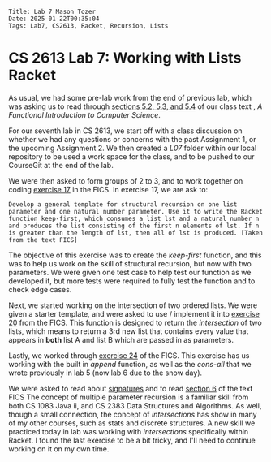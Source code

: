     Title: Lab 7 Mason Tozer
    Date: 2025-01-22T00:35:04
    Tags: Lab7, CS2613, Racket, Recursion, Lists
# CS 2613 Lab 7: Working with Lists Racket
As usual, we had some pre-lab work from the end of previous lab, which was asking us to read through [sections 5.2, 5.3, and 5.4](https://www.cs.unb.ca/~bremner/teaching/cs2613/books/FICS/Lists.html) of our class text , *A Functional Introduction to Computer Science*. 

For our seventh lab in CS 2613, we start off with a class discussion on whether we had any questions or concerns with the past Assignment 1, or the upcoming Assignment 2. We then created a *L07* folder within our local repository to be used a work space for the class, and to be pushed to our CourseGit at the end of the lab. 

We were then asked to form groups of 2 to 3, and to work together on coding [exercise 17](https://www.cs.unb.ca/~bremner/teaching/cs2613/books/FICS/Lists.html#%28part._.Representing_sets_using_ordered_lists%29) in the FICS. In exercise 17, we are ask to:

	Develop a general template for structural recursion on one list parameter and one natural number parameter. Use it to write the Racket function keep-first, which consumes a list lst and a natural number n and produces the list consisting of the first n elements of lst. If n is greater than the length of lst, then all of lst is produced. [Taken from the text FICS]

The objective of this exercise was to create the *keep-first* function, and this was to help us work on the skill of structural recursion, but now with two parameters. We were given one test case to help test our function as we developed it, but more tests were required to fully test the function and to check edge cases. 

Next, we started working on the intersection of two ordered lists. We were given a starter template, and were asked to use / implement it into [exercise 20](https://www.cs.unb.ca/~bremner/teaching/cs2613/books/FICS/Lists.html#%28part._.Representing_sets_using_ordered_lists%29) from the FICS. This function is designed to return the *intersection* of two lists, which means to return a 3rd new list that contains every value that appears in **both** list A and list B which are passed in as parameters. 

Lastly, we worked through [exercise 24](https://www.cs.unb.ca/~bremner/teaching/cs2613/books/FICS/Lists.html#%28part._.List_abbreviations%29) of the FICS. This exercise has us working with the built in *append* function, as well as the *cons-all* that we wrote previously in lab 5 (now lab 6 due to the snow day).

We were asked to read about [signatures](https://docs.racket-lang.org/htdp-langs/advanced.html#%28part._advanced-signatures%29) and to read [section 6](https://www.cs.unb.ca/~bremner/teaching/cs2613/books/FICS/Functional_Abstraction.html) of the text FICS
The concept of multiple parameter recursion is a familiar skill from both CS 1083 Java ii, and CS 2383 Data Structures and Algorithms. As well, though a small connection, the concept of *intersections* has show in many of my other courses, such as stats and discrete structures. A new skill we practiced today in lab was working with *intersections* specifically within Racket. I found the last exercise to be a bit tricky, and I'll need to continue working on it on my own time.

<!-- more -->

